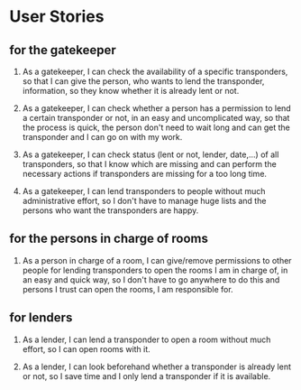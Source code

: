 # User Stories

## for the gatekeeper
1. As a gatekeeper, I can check the availability of a specific transponders, so that I can give the person, who wants to lend the
transponder, information, so they know whether it is already lent or not.

2. As a gatekeeper, I can check whether a person has a permission to lend a certain transponder or not, in an easy and uncomplicated way,
so that the process is quick, the person don't need to wait long and can get the transponder and I can go on with my work.

3. As a gatekeeper, I can check status (lent or not, lender, date,...) of all transponders, so that I know which are missing 
and can perform the necessary actions if transponders are missing for a too long time.

4. As a gatekeeper, I can lend transponders to people without much administrative effort, so I don't have to manage huge lists 
and the persons who want the transponders are happy.

## for the persons in charge of rooms
1. As a person in charge of a room, I can give/remove permissions to other people for lending transponders to open the 
rooms I am in charge of, in an easy and quick way, so I don't have to go anywhere to do this and persons I trust can open the rooms, 
I am responsible for.

## for lenders
1. As a lender, I can lend a transponder to open a room without much effort, so I can open rooms with it. 

2. As a lender, I can look beforehand whether a transponder is already lent or not, so I save time and I only lend
a transponder if it is available.
